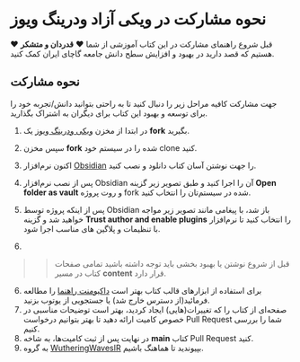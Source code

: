 # نحوه مشارکت در ویکی آزاد ودرینگ ویوز

قبل شروع راهنمای مشارکت در این کتاب آموزشی از شما :heart: **قدردان و متشکر** :heart: هستیم که قصد دارید در بهبود و افزایش سطح دانش جامعه گاچای ایران کمک کنید.

## نحوه مشارکت
جهت مشارکت کافیه مراحل زیر را دنبال کنید تا به راحتی بتوانید دانش/تجربه خود را برای توسعه و بهبود این کتاب برای دیگران به اشتراک بگذارید.

1. در ابتدا از مخزن [ویکی ودرینگ ویوز](https://github.com/GACHA-IR/wuwaworld-obsidian-git-sync) یک **fork** بگیرید.
2. سپس مخزن **fork** شده را در سیستم خود clone کنید.
3. اکنون نرم‌افزار [Obsidian](https://obsidian.md/) را جهت نوشتن آسان کتاب دانلود و نصب کنید.
4. پس از نصب نرم‌افزار Obsidian آن را اجرا کنید و طبق تصویر زیر گزینه **Open folder as vault** و روت پروژه fork شده در سیستم‌تان را انتخاب کنید.

5. پس از اینکه پروژه توسط Obsidian باز شد، با پیغامی مانند تصویر زیر مواجه خواهید شد و گزینه **Trust author and enable plugins** را انتخاب کنید تا نرم‌افزار با تنظیمات و پلاگین های مناسب اجرا شود.
6. 

>> قبل از شروع نوشتن یا بهبود بخشی باید توجه داشته باشید تمامی صفحات کتاب در مسیر **content** قرار دارد.

6. برای استفاده از ابزارهای قالب کتاب بهتر است [داکیومنت راهنما](https://github.com/GACHA-IR/wutheringwaves/wiki/%D8%B1%D8%A7%D9%87%D9%86%D9%85%D8%A7%DB%8C-%D8%A7%D8%B3%D8%AA%D9%81%D8%A7%D8%AF%D9%87-%D8%A7%D8%B2-%D8%A7%D8%A8%D8%B2%D8%A7%D8%B1%D9%87%D8%A7-%D9%86%D9%88%D8%B4%D8%AA%D8%A7%D8%B1%DB%8C) را مطالعه فرمائید(از دسترس خارج شد) یا جستجویی از یوتوب بزنید.
7. صفحه‌ای از کتاب را که تغییرات(هایی) ایجاد کردید، بهتر است توضیحات مناسبی در خصوص کامیت ارائه دهید تا بهتر بتوانیم درخواست Pull Request شما را بررسی کنیم.
8. در نهایت پس از ثبت کامیت‌ها، به شاخه **main** کتاب Pull Request کنید.
9. به گروه [WutheringWavesIR](https://t.me/wutheringwavesir) بپیوندید تا هماهنگ باشیم. 

